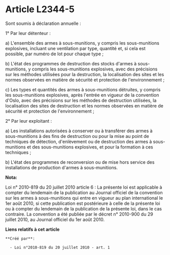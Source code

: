 # Article L2344-5

Sont soumis à déclaration annuelle :

1° Par leur détenteur :

a) L'ensemble des armes à sous-munitions, y compris les sous-munitions explosives, incluant une ventilation par type,
quantité et, si cela est possible, par numéro de lot pour chaque type ;

b) L'état des programmes de destruction des stocks d'armes à sous-munitions, y compris les sous-munitions explosives, avec
des précisions sur les méthodes utilisées pour la destruction, la localisation des sites et les normes observées en matière
de sécurité et protection de l'environnement ;

c) Les types et quantités des armes à sous-munitions détruites, y compris les sous-munitions explosives, après l'entrée en
vigueur de la convention d'Oslo, avec des précisions sur les méthodes de destruction utilisées, la localisation des sites de
destruction et les normes observées en matière de sécurité et protection de l'environnement ;

2° Par leur exploitant :

a) Les installations autorisées à conserver ou à transférer des armes à sous-munitions à des fins de destruction ou pour la
mise au point de techniques de détection, d'enlèvement ou de destruction des armes à sous-munitions et des sous-munitions
explosives, et pour la formation à ces techniques ;

b) L'état des programmes de reconversion ou de mise hors service des installations de production d'armes à sous-munitions.

**Nota:**

Loi n° 2010-819 du 20 juillet 2010 article 6 : La présente loi est applicable à compter du lendemain de la publication au
Journal officiel de la convention sur les armes à sous-munitions qui entre en vigueur au plan international le 1er août 2010,
si cette publication est postérieure à celle de la présente loi ou à compter du lendemain de la publication de la présente
loi, dans le cas contraire. La convention a été publiée par le décret n° 2010-900 du 29 juillet 2010, au Journal officiel du
1er août 2010.

**Liens relatifs à cet article**

	**Créé par**:

	  - Loi n°2010-819 du 20 juillet 2010 - art. 1
